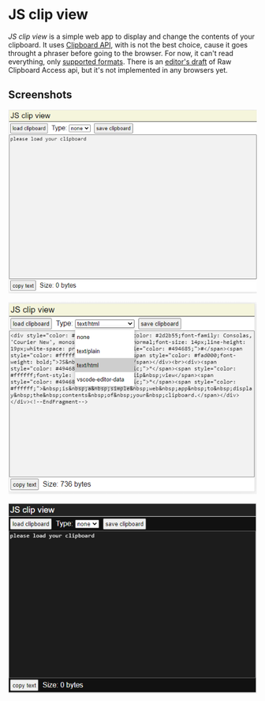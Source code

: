 # JS clip view

*JS clip view* is a simple web app to display and change the contents of your clipboard. It uses [Clipboard API](https://developer.mozilla.org/en-US/docs/Web/API/Clipboard_API), with is not the best choice, cause it goes throught a phraser before going to the browser. For now, it can't read everything, only [supported formats](https://w3c.github.io/clipboard-apis/#reading-from-clipboard). There is an [editor's draft](https://www.chromestatus.com/feature/5682768497344512) of Raw Clipboard Access api, but it's not implemented in any browsers yet.

## Screenshots

 ![basic UI](https://raw.githubusercontent.com/naipofo/js-clip-view/main/media/screenshot-light.png)

 ![software displaying html](https://raw.githubusercontent.com/naipofo/js-clip-view/main/media/screenshot-html.png)

 ![dark mode](https://raw.githubusercontent.com/naipofo/js-clip-view/main/media/screenshot-dark.png)
